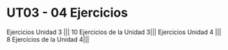 # UT03 - 04 Ejercicios
Ejercicios Unidad 3 |||
10 Ejercicios de la Unidad 3|||
Ejercicios Unidad 4 |||
8 Ejercicios de la Unidad 4|||
